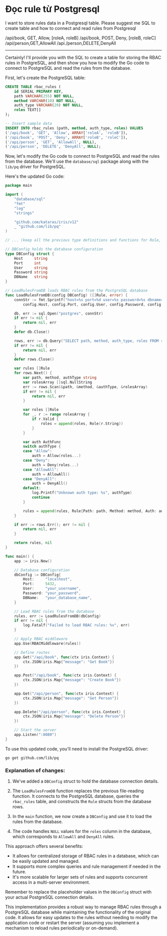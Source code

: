 # Đọc rule từ Postgresql
I want to store rules data in a Postgresql table. Please suggest me SQL to create table and how to connect and read rules from Postgresql

/api/book, GET, Allow, [roleA, roleB]
/api/book, POST, Deny, [roleB, roleC]
/api/person,GET,AllowAll
/api./person,DELETE,DenyAll

-----
Certainly! I'll provide you with the SQL to create a table for storing the RBAC rules in PostgreSQL, and then show you how to modify the Go code to connect to PostgreSQL and read the rules from the database.

First, let's create the PostgreSQL table:

```sql
CREATE TABLE rbac_rules (
    id SERIAL PRIMARY KEY,
    path VARCHAR(255) NOT NULL,
    method VARCHAR(10) NOT NULL,
    auth_type VARCHAR(20) NOT NULL,
    roles TEXT[]
);

-- Insert sample data
INSERT INTO rbac_rules (path, method, auth_type, roles) VALUES
('/api/book', 'GET', 'Allow', ARRAY['roleA', 'roleB']),
('/api/book', 'POST', 'Deny', ARRAY['roleB', 'roleC']),
('/api/person', 'GET', 'AllowAll', NULL),
('/api/person', 'DELETE', 'DenyAll', NULL);
```

Now, let's modify the Go code to connect to PostgreSQL and read the rules from the database. We'll use the `database/sql` package along with the `lib/pq` driver for PostgreSQL.

Here's the updated Go code:

```go
package main

import (
	"database/sql"
	"fmt"
	"log"
	"strings"

	"github.com/kataras/iris/v12"
	_ "github.com/lib/pq"
)

// ... (keep all the previous type definitions and functions for Role, Rule, AuthFunc, User, Allow, Deny, AllowAll, DenyAll, RBACMiddleware, and getUserFromContext)

// DBConfig holds the database configuration
type DBConfig struct {
	Host     string
	Port     int
	User     string
	Password string
	DBName   string
}

// LoadRulesFromDB loads RBAC rules from the PostgreSQL database
func LoadRulesFromDB(config DBConfig) ([]Rule, error) {
	connStr := fmt.Sprintf("host=%s port=%d user=%s password=%s dbname=%s sslmode=disable",
		config.Host, config.Port, config.User, config.Password, config.DBName)

	db, err := sql.Open("postgres", connStr)
	if err != nil {
		return nil, err
	}
	defer db.Close()

	rows, err := db.Query("SELECT path, method, auth_type, roles FROM rbac_rules")
	if err != nil {
		return nil, err
	}
	defer rows.Close()

	var rules []Rule
	for rows.Next() {
		var path, method, authType string
		var rolesArray []sql.NullString
		err := rows.Scan(&path, &method, &authType, &rolesArray)
		if err != nil {
			return nil, err
		}

		var roles []Role
		for _, r := range rolesArray {
			if r.Valid {
				roles = append(roles, Role(r.String))
			}
		}

		var auth AuthFunc
		switch authType {
		case "Allow":
			auth = Allow(roles...)
		case "Deny":
			auth = Deny(roles...)
		case "AllowAll":
			auth = AllowAll()
		case "DenyAll":
			auth = DenyAll()
		default:
			log.Printf("Unknown auth type: %s", authType)
			continue
		}

		rules = append(rules, Rule{Path: path, Method: method, Auth: auth})
	}

	if err := rows.Err(); err != nil {
		return nil, err
	}

	return rules, nil
}

func main() {
	app := iris.New()

	// Database configuration
	dbConfig := DBConfig{
		Host:     "localhost",
		Port:     5432,
		User:     "your_username",
		Password: "your_password",
		DBName:   "your_database_name",
	}

	// Load RBAC rules from the database
	rules, err := LoadRulesFromDB(dbConfig)
	if err != nil {
		log.Fatalf("Failed to load RBAC rules: %v", err)
	}

	// Apply RBAC middleware
	app.Use(RBACMiddleware(rules))

	// Define routes
	app.Get("/api/book", func(ctx iris.Context) {
		ctx.JSON(iris.Map{"message": "Get Book"})
	})

	app.Post("/api/book", func(ctx iris.Context) {
		ctx.JSON(iris.Map{"message": "Create Book"})
	})

	app.Get("/api/person", func(ctx iris.Context) {
		ctx.JSON(iris.Map{"message": "Get Person"})
	})

	app.Delete("/api/person", func(ctx iris.Context) {
		ctx.JSON(iris.Map{"message": "Delete Person"})
	})

	// Start the server
	app.Listen(":8080")
}
```

To use this updated code, you'll need to install the PostgreSQL driver:

```
go get github.com/lib/pq
```

### Explanation of changes:

1. We've added a `DBConfig` struct to hold the database connection details.

2. The `LoadRulesFromDB` function replaces the previous file-reading function. It connects to the PostgreSQL database, queries the `rbac_rules` table, and constructs the `Rule` structs from the database rows.

3. In the `main` function, we now create a `DBConfig` and use it to load the rules from the database.

4. The code handles `NULL` values for the `roles` column in the database, which corresponds to `AllowAll` and `DenyAll` rules.

This approach offers several benefits:

- It allows for centralized storage of RBAC rules in a database, which can be easily updated and managed.
- It supports more complex queries and rule management if needed in the future.
- It's more scalable for larger sets of rules and supports concurrent access in a multi-server environment.

Remember to replace the placeholder values in the `DBConfig` struct with your actual PostgreSQL connection details.

This implementation provides a robust way to manage RBAC rules through a PostgreSQL database while maintaining the functionality of the original code. It allows for easy updates to the rules without needing to modify the application code or restart the server (assuming you implement a mechanism to reload rules periodically or on-demand).
